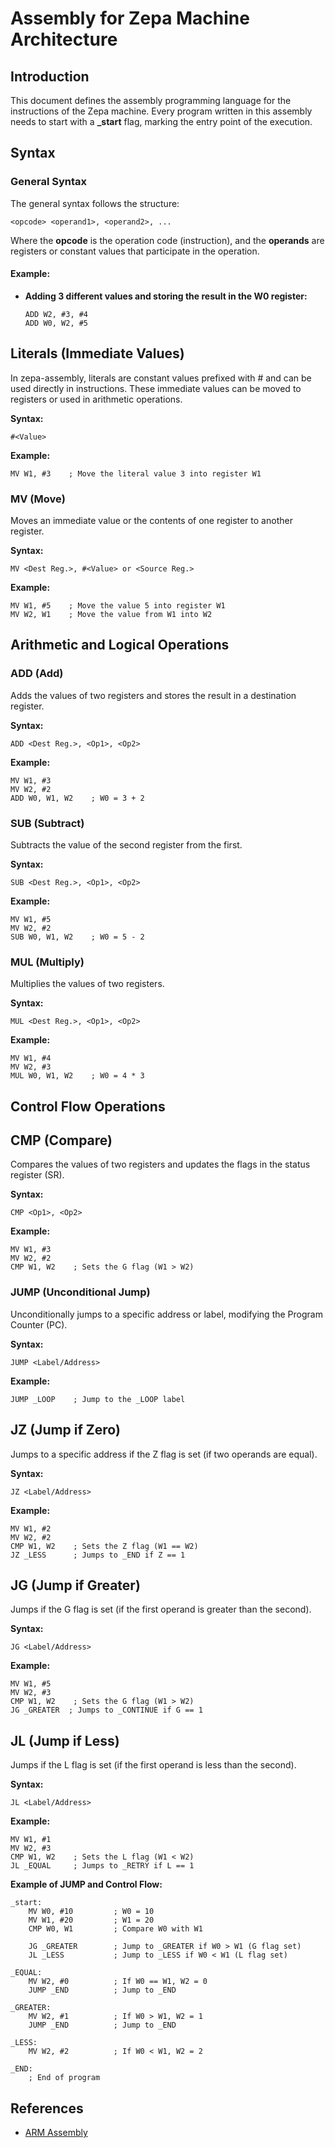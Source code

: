 
# Assembly for Zepa Machine Architecture

## Introduction
This document defines the assembly programming language for the instructions of the Zepa machine. Every program written in this assembly needs to start with a **_start** flag, marking the entry point of the execution.

## Syntax

### General Syntax
The general syntax follows the structure:

```
<opcode> <operand1>, <operand2>, ...
```

Where the **opcode** is the operation code (instruction), and the **operands** are registers or constant values that participate in the operation.

#### Example:
- **Adding 3 different values and storing the result in the W0 register:**
    ```
    ADD W2, #3, #4
    ADD W0, W2, #5
    ```
## Literals (Immediate Values)
In zepa-assembly, literals are constant values prefixed with # and can be used directly in instructions. These immediate values can be moved to registers or used in arithmetic operations.

**Syntax:**
```
#<Value>
```

**Example:**
```
MV W1, #3    ; Move the literal value 3 into register W1
```

### MV (Move)
Moves an immediate value or the contents of one register to another register.

**Syntax:**
```
MV <Dest Reg.>, #<Value> or <Source Reg.>
```
**Example:**
```
MV W1, #5    ; Move the value 5 into register W1
MV W2, W1    ; Move the value from W1 into W2
```

## Arithmetic and Logical Operations

### ADD (Add)
Adds the values of two registers and stores the result in a destination register.

**Syntax:**
```
ADD <Dest Reg.>, <Op1>, <Op2>
```

**Example:**
```
MV W1, #3
MV W2, #2
ADD W0, W1, W2    ; W0 = 3 + 2
```

### SUB (Subtract)
Subtracts the value of the second register from the first.

**Syntax:**
```
SUB <Dest Reg.>, <Op1>, <Op2>
```

**Example:**
```
MV W1, #5
MV W2, #2
SUB W0, W1, W2    ; W0 = 5 - 2
```

### MUL (Multiply)
Multiplies the values of two registers.

**Syntax:**
```
MUL <Dest Reg.>, <Op1>, <Op2>
```

**Example:**
```
MV W1, #4
MV W2, #3
MUL W0, W1, W2    ; W0 = 4 * 3
```

## Control Flow Operations

## CMP (Compare)
Compares the values of two registers and updates the flags in the status register (SR).

**Syntax:**
```
CMP <Op1>, <Op2>
```

**Example:**
```
MV W1, #3
MV W2, #2
CMP W1, W2    ; Sets the G flag (W1 > W2)
```

### JUMP (Unconditional Jump)
Unconditionally jumps to a specific address or label, modifying the Program Counter (PC).

**Syntax:**
```
JUMP <Label/Address>
```

**Example:**
```
JUMP _LOOP    ; Jump to the _LOOP label
```

## JZ (Jump if Zero)
Jumps to a specific address if the Z flag is set (if two operands are equal).

**Syntax:**
```
JZ <Label/Address>
```

**Example:**
```
MV W1, #2
MV W2, #2
CMP W1, W2    ; Sets the Z flag (W1 == W2)
JZ _LESS      ; Jumps to _END if Z == 1
```

## JG (Jump if Greater)
Jumps if the G flag is set (if the first operand is greater than the second).

**Syntax:**
```
JG <Label/Address>
```

**Example:**
```
MV W1, #5
MV W2, #3
CMP W1, W2    ; Sets the G flag (W1 > W2)
JG _GREATER  ; Jumps to _CONTINUE if G == 1
```

## JL (Jump if Less)
Jumps if the L flag is set (if the first operand is less than the second).

**Syntax:**
```
JL <Label/Address>
```

**Example:**
```
MV W1, #1
MV W2, #3
CMP W1, W2    ; Sets the L flag (W1 < W2)
JL _EQUAL     ; Jumps to _RETRY if L == 1
```

**Example of JUMP and Control Flow:**
```
_start:
    MV W0, #10         ; W0 = 10
    MV W1, #20         ; W1 = 20
    CMP W0, W1         ; Compare W0 with W1

    JG _GREATER        ; Jump to _GREATER if W0 > W1 (G flag set)
    JL _LESS           ; Jump to _LESS if W0 < W1 (L flag set)

_EQUAL:
    MV W2, #0          ; If W0 == W1, W2 = 0
    JUMP _END          ; Jump to _END

_GREATER:
    MV W2, #1          ; If W0 > W1, W2 = 1
    JUMP _END          ; Jump to _END

_LESS:
    MV W2, #2          ; If W0 < W1, W2 = 2

_END:
    ; End of program
```

## References

- [ARM Assembly](https://armasm.com/)
